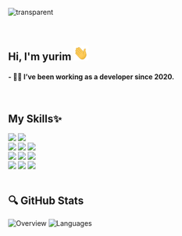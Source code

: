 ![transparent](https://capsule-render.vercel.app/api?type=transparent&fontColor=703ee5&text=안녕하세요:\)&height=150&fontSize=60&desc=김유림입니다.&descAlignY=75&descAlign=60)

<br>
<div><h2>Hi, I'm yurim <img src="https://raw.githubusercontent.com/ABSphreak/ABSphreak/master/gifs/Hi.gif" width="30" height="30"></h2></div> 
<h4>- 🧑‍💻 I’ve been working as a developer since 2020. </h4>

<br>
<div><h2>My Skills✨</h2> </div>

<div >
  <img src="https://img.shields.io/badge/java-007396?style=for-the-badge&logo=java&logoColor=white"> 
  <img src="https://img.shields.io/badge/spring boot-6DB33F?style=for-the-badge&logo=springboot&logoColor=white">
</div>
<div>
  <img src="https://img.shields.io/badge/aws-232F3E?style=for-the-badge&logo=amazonaws&logoColor=white"> 
  <img src="https://img.shields.io/badge/azure-0078D4?style=for-the-badge&logo=microsoftazure&logoColor=white">
  <img src="https://img.shields.io/badge/gcp-4285F4?style=for-the-badge&logo=googlecloud&logoColor=white">
</div>
<div>
  <img src="https://img.shields.io/badge/PostgreSQL-4169E1?style=for-the-badge&logo=PostgreSQL&logoColor=white">
  <img src="https://img.shields.io/badge/oracle-F80000?style=for-the-badge&logo=oracle&logoColor=white">
  <img src="https://img.shields.io/badge/Elasticsearch-005571?style=for-the-badge&logo=Elasticsearch&logoColor=white">
</div>
<div>
  <img src="https://img.shields.io/badge/javascript-F7DF1E?style=for-the-badge&logo=javascript&logoColor=white"> 
  <img src="https://img.shields.io/badge/react-61DAFB?style=for-the-badge&logo=react&logoColor=white">
  <img src="https://img.shields.io/badge/typescript-3178C6?style=for-the-badge&logo=typescript&logoColor=white">
</div>

<br>
<div><h2>🔍 GitHub Stats </h2> </div>

![Overview](https://raw.githubusercontent.com/lightyear9405/github-stats-transparent/output/generated/overview.svg)
![Languages](https://raw.githubusercontent.com/lightyear9405/github-stats-transparent/output/generated/languages.svg)


